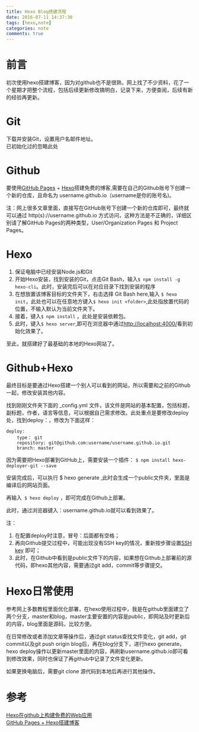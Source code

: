 ```yaml
---
title: Hexo Blog搭建流程
date: 2016-07-11 14:37:30
tags: [hexo,note]
categories: note
comments: true
---
```


# 前言 #

初次使用hexo搭建博客，因为对github也不是很熟，网上找了不少资料，花了一个星期才把整个流程，包括后续更新修改搞明白，记录下来，方便查阅，后续有新的经验再更新。

# Git #
下载并安装Git，设置用户名邮件地址。  
已初始化过的忽略此处

# Github #
要使用[GitHub Pages](https://github.com/) + [Hexo](https://hexo.io/zh-cn/)搭建免费的博客,需要在自己的Github账号下创建一个新的仓库，且命名为 username.github.io（username是你的账号名)。  

注：网上很多文章里面，直接写在GitHub账号下创建一个新的仓库即可，最终就可以通过 http(s)://username.github.io 方式访问，这种方法是不正确的，详细区别请了解GitHub Pages的两种类型，User/Organization Pages 和 Project Pages。
<!-- more -->
# Hexo #

1. 保证电脑中已经安装Node.js和Git  
2. 开始Hexo安装，找到安装的Git，点击Git Bash，输入`$ npm install -g hexo-cli`。此时，安装完后可以在对应目录下找到安装的程序
3. 在想放置该博客目标的文件夹下，右击选择 Git Bash here,输入 `$ hexo init`，此处也可以在任意地方键入`$ hexo init <folder>`,此处<folder>指放置代码的位置，不输入默认为当前文件夹下。
4. 接着，键入`$ npm install`  ，此处是安装依赖包。
5. 此时，键入`$ hexo server`,即可在浏览器中通过[http://localhost:4000/](http://localhost:4000/)看到初始化效果了。
  
至此，就搭建好了最基础的本地的Hexo网站了。
<!---readmore----->
# Github+Hexo #

最终目标是要通过Hexo搭建一个别人可以看到的网站，所以需要和之前的Github一起，修改安装其他内容。

找到刚刚文件夹下面的 _config.yml 文件，该文件是网站的基本配置，包括标题，副标题，作者，语言等信息，可以根据自己需求修改。此处重点是要修改deploy处，找到deploy：，修改为下面这样：

	deploy:
		type： git 
		repository: git@github.com:username/username.github.io.git  
	    branch: master

 
因为需要把Hexo部署到GitHub上，需要安装一个插件：
  ` $ npm install hexo-deployer-git --save `  

安装完成后，可以执行 $ hexo generate ,此时会生成一个public文件夹，里面是编译后的网站页面。  

再输入` $ hexo deploy` ，即可完成在Github上部署。  

此时，通过浏览器键入：username.github.io就可以看到效果了。

注：
1. 在配置deploy时注意，冒号：后面都有空格；
2. 再向Github提交过程中，可能出现没有SSH key的情况，重新按步骤设置[SSH key](https://help.github.com/articles/generating-an-ssh-key/) 即可；
3. 此时，在Github中看到是public文件下的内容，如果想在Github上部署前的源代码，即hexo其他内容，需要通过git add，commit等步骤提交。


# Hexo日常使用 #

参考网上多数教程里面优化部署，在hexo使用过程中，我是在github里面建立了两个分支，master和blog，master主要安置的内容是public，即网站及时更新后的内容，blog里面是源码，比较方便。  

在日常修改或者添加文章等操作后，通过git status查找文件变化，git add，git commit以及git push origin blog后，再在blog分支下，进行hexo generate，hexo deploy操作以更新master里面的内容，再刷新username.github.io即可看到修改效果，同时也保证了再github中记录了文件变化更新。

如果更换电脑后，需要git clone 源代码到本地后再进行其他操作。  
  








# 参考 #
[Hexo在github上构建免费的Web应用](http://blog.fens.me/hexo-blog-github/)  
[GitHub Pages + Hexo搭建博客](http://crazymilk.github.io/2015/12/28/GitHub-Pages-Hexo%E6%90%AD%E5%BB%BA%E5%8D%9A%E5%AE%A2/#more)

